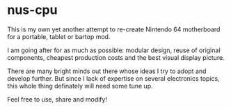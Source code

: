 # nus-cpu

This is my own yet another attempt to re-create Nintendo 64 motherboard for a portable, tablet or bartop mod.

I am going after for as much as possible: modular design, reuse of original components, cheapest production costs and the best visual display picture.

There are many bright minds out there whose ideas I try to adopt and develop further. But since I lack of expertise on several electronics topics, this whole thing definately will need some tune up.

Feel free to use, share and modify!

